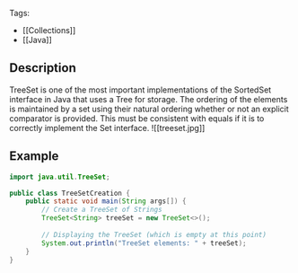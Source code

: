 Tags: 
- [[Collections]]
- [[Java]]
## Description
TreeSet is one of the most important implementations of the SortedSet interface in Java that uses a Tree for storage. The ordering of the elements is maintained by a set using their natural ordering whether or not an explicit comparator is provided. This must be consistent with equals if it is to correctly implement the Set interface. 
![[treeset.jpg]]
## Example
```java
import java.util.TreeSet;

public class TreeSetCreation {
    public static void main(String args[]) {
        // Create a TreeSet of Strings
        TreeSet<String> treeSet = new TreeSet<>();
        
        // Displaying the TreeSet (which is empty at this point)
        System.out.println("TreeSet elements: " + treeSet);
    }
}

```
